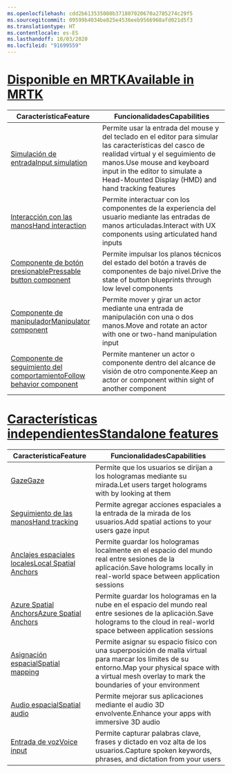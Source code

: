 ```yaml
---
ms.openlocfilehash: cdd2b613535080b371807020670a2785274c29f5
ms.sourcegitcommit: 09599b4034be825e4536eeb9566968afd021d5f3
ms.translationtype: HT
ms.contentlocale: es-ES
ms.lasthandoff: 10/03/2020
ms.locfileid: "91699559"
---
```

# <a name="available-in-mrtk"></a>[<span data-ttu-id="57676-101">Disponible en MRTK</span><span class="sxs-lookup"><span data-stu-id="57676-101">Available in MRTK</span></span>](#tab/mrtk)

|  <span data-ttu-id="57676-102">Característica</span><span class="sxs-lookup"><span data-stu-id="57676-102">Feature</span></span>  |  <span data-ttu-id="57676-103">Funcionalidades</span><span class="sxs-lookup"><span data-stu-id="57676-103">Capabilities</span></span>  |
| --- | --- |
| [<span data-ttu-id="57676-104">Simulación de entrada</span><span class="sxs-lookup"><span data-stu-id="57676-104">Input simulation</span></span>](https://github.com/microsoft/MixedReality-UXTools-Unreal/blob/public/0.8.x/Docs/InputSimulation.md) | <span data-ttu-id="57676-105">Permite usar la entrada del mouse y del teclado en el editor para simular las características del casco de realidad virtual y el seguimiento de manos.</span><span class="sxs-lookup"><span data-stu-id="57676-105">Use mouse and keyboard input in the editor to simulate a Head-Mounted Display (HMD) and hand tracking features</span></span> |
| [<span data-ttu-id="57676-106">Interacción con las manos</span><span class="sxs-lookup"><span data-stu-id="57676-106">Hand interaction</span></span>](https://github.com/microsoft/MixedReality-UXTools-Unreal/blob/public/0.8.x/Docs/HandInteraction.md) | <span data-ttu-id="57676-107">Permite interactuar con los componentes de la experiencia del usuario mediante las entradas de manos articuladas.</span><span class="sxs-lookup"><span data-stu-id="57676-107">Interact with UX components using articulated hand inputs</span></span> |
| [<span data-ttu-id="57676-108">Componente de botón presionable</span><span class="sxs-lookup"><span data-stu-id="57676-108">Pressable button component</span></span>](https://github.com/microsoft/MixedReality-UXTools-Unreal/blob/public/0.8.x/Docs/PressableButton.md) | <span data-ttu-id="57676-109">Permite impulsar los planos técnicos del estado del botón a través de componentes de bajo nivel.</span><span class="sxs-lookup"><span data-stu-id="57676-109">Drive the state of button blueprints through low level components</span></span> |
| [<span data-ttu-id="57676-110">Componente de manipulador</span><span class="sxs-lookup"><span data-stu-id="57676-110">Manipulator component</span></span>](https://github.com/microsoft/MixedReality-UXTools-Unreal/blob/public/0.8.x/Docs/Manipulator.md) | <span data-ttu-id="57676-111">Permite mover y girar un actor mediante una entrada de manipulación con una o dos manos.</span><span class="sxs-lookup"><span data-stu-id="57676-111">Move and rotate an actor with one or two-hand manipulation input</span></span> |
| [<span data-ttu-id="57676-112">Componente de seguimiento del comportamiento</span><span class="sxs-lookup"><span data-stu-id="57676-112">Follow behavior component</span></span>](https://github.com/microsoft/MixedReality-UXTools-Unreal/blob/public/0.8.x/Docs/FollowComponent.md) | <span data-ttu-id="57676-113">Permite mantener un actor o componente dentro del alcance de visión de otro componente.</span><span class="sxs-lookup"><span data-stu-id="57676-113">Keep an actor or component within sight of another component</span></span> |

# <a name="standalone-features"></a>[<span data-ttu-id="57676-114">Características independientes</span><span class="sxs-lookup"><span data-stu-id="57676-114">Standalone features</span></span>](#tab/standalone)

|  <span data-ttu-id="57676-115">Característica</span><span class="sxs-lookup"><span data-stu-id="57676-115">Feature</span></span>  |  <span data-ttu-id="57676-116">Funcionalidades</span><span class="sxs-lookup"><span data-stu-id="57676-116">Capabilities</span></span>  |
| --- | --- |
| [<span data-ttu-id="57676-117">Gaze</span><span class="sxs-lookup"><span data-stu-id="57676-117">Gaze</span></span>](../unreal/unreal-gaze-input.md) | <span data-ttu-id="57676-118">Permite que los usuarios se dirijan a los hologramas mediante su mirada.</span><span class="sxs-lookup"><span data-stu-id="57676-118">Let users target holograms with by looking at them</span></span> |
| [<span data-ttu-id="57676-119">Seguimiento de las manos</span><span class="sxs-lookup"><span data-stu-id="57676-119">Hand tracking</span></span>](../unreal/unreal-hand-tracking.md) | <span data-ttu-id="57676-120">Permite agregar acciones espaciales a la entrada de la mirada de los usuarios.</span><span class="sxs-lookup"><span data-stu-id="57676-120">Add spatial actions to your users gaze input</span></span> |
| [<span data-ttu-id="57676-121">Anclajes espaciales locales</span><span class="sxs-lookup"><span data-stu-id="57676-121">Local Spatial Anchors</span></span>](../unreal/unreal-spatial-anchors.md) | <span data-ttu-id="57676-122">Permite guardar los hologramas localmente en el espacio del mundo real entre sesiones de la aplicación.</span><span class="sxs-lookup"><span data-stu-id="57676-122">Save holograms locally in real-world space between application sessions</span></span> |
| [<span data-ttu-id="57676-123">Azure Spatial Anchors</span><span class="sxs-lookup"><span data-stu-id="57676-123">Azure Spatial Anchors</span></span>](../unreal/unreal-azure-spatial-anchors.md) | <span data-ttu-id="57676-124">Permite guardar los hologramas en la nube en el espacio del mundo real entre sesiones de la aplicación.</span><span class="sxs-lookup"><span data-stu-id="57676-124">Save holograms to the cloud in real-world space between application sessions</span></span> |
| [<span data-ttu-id="57676-125">Asignación espacial</span><span class="sxs-lookup"><span data-stu-id="57676-125">Spatial mapping</span></span>](../unreal/unreal-spatial-mapping.md) | <span data-ttu-id="57676-126">Permite asignar su espacio físico con una superposición de malla virtual para marcar los límites de su entorno.</span><span class="sxs-lookup"><span data-stu-id="57676-126">Map your physical space with a virtual mesh overlay to mark the boundaries of your environment</span></span> |
| [<span data-ttu-id="57676-127">Audio espacial</span><span class="sxs-lookup"><span data-stu-id="57676-127">Spatial audio</span></span>](../unreal/unreal-spatial-audio.md) | <span data-ttu-id="57676-128">Permite mejorar sus aplicaciones mediante el audio 3D envolvente.</span><span class="sxs-lookup"><span data-stu-id="57676-128">Enhance your apps with immersive 3D audio</span></span> |
| [<span data-ttu-id="57676-129">Entrada de voz</span><span class="sxs-lookup"><span data-stu-id="57676-129">Voice input</span></span>](../unreal/unreal-voice-input.md) | <span data-ttu-id="57676-130">Permite capturar palabras clave, frases y dictado en voz alta de los usuarios.</span><span class="sxs-lookup"><span data-stu-id="57676-130">Capture spoken keywords, phrases, and dictation from your users</span></span>|

